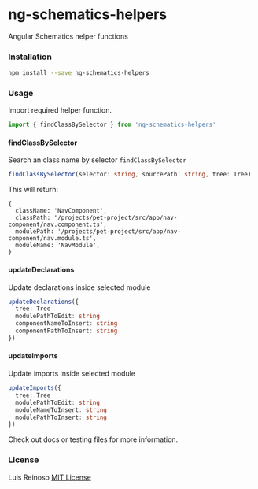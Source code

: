 # ng-schematics-helpers

Angular Schematics helper functions

### Installation

```bash
npm install --save ng-schematics-helpers
```

### Usage

Import required helper function.

```typescript
import { findClassBySelector } from 'ng-schematics-helpers'
```

#### findClassBySelector

Search an class name by selector `findClassBySelector`

```typescript
findClassBySelector(selector: string, sourcePath: string, tree: Tree)
```

This will return:

```
{
  className: 'NavComponent',
  classPath: '/projects/pet-project/src/app/nav-component/nav.component.ts',
  modulePath: '/projects/pet-project/src/app/nav-component/nav.module.ts',
  moduleName: 'NavModule',
}
```

#### updateDeclarations

Update declarations inside selected module

```typescript
updateDeclarations({
  tree: Tree
  modulePathToEdit: string
  componentNameToInsert: string
  componentPathToInsert: string
})
```

#### updateImports

Update imports inside selected module

```typescript
updateImports({
  tree: Tree
  modulePathToEdit: string
  moduleNameToInsert: string
  modulePathToInsert: string
})
```

Check out docs or testing files for more information.

### License

Luis Reinoso [MIT License](LICENSE)
